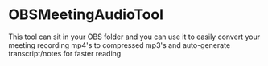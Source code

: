 # OBSMeetingAudioTool
This tool can sit in your OBS folder and you can use it to easily convert your meeting recording mp4's to compressed mp3's and auto-generate transcript/notes for faster reading
